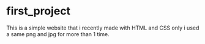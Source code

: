# first_project
This is a simple website that i recently made with HTML and CSS only
i used a same png and jpg for more than 1 time.

